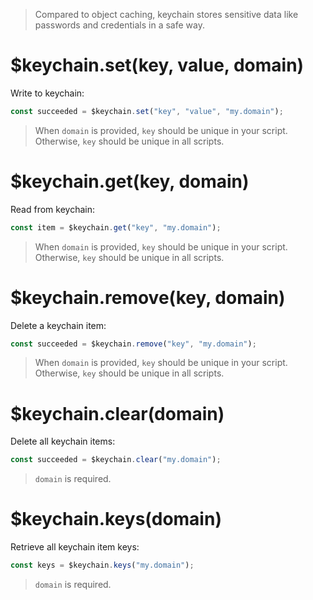 > Compared to object caching, keychain stores sensitive data like passwords and credentials in a safe way.

# $keychain.set(key, value, domain)

Write to keychain:

```js
const succeeded = $keychain.set("key", "value", "my.domain");
```

> When `domain` is provided, `key` should be unique in your script. Otherwise, `key` should be unique in all scripts.

# $keychain.get(key, domain)

Read from keychain:

```js
const item = $keychain.get("key", "my.domain");
```

> When `domain` is provided, `key` should be unique in your script. Otherwise, `key` should be unique in all scripts.

# $keychain.remove(key, domain)

Delete a keychain item:

```js
const succeeded = $keychain.remove("key", "my.domain");
```

> When `domain` is provided, `key` should be unique in your script. Otherwise, `key` should be unique in all scripts.

# $keychain.clear(domain)

Delete all keychain items:

```js
const succeeded = $keychain.clear("my.domain");
```

> `domain` is required.

# $keychain.keys(domain)

Retrieve all keychain item keys:

```js
const keys = $keychain.keys("my.domain");
```

> `domain` is required.